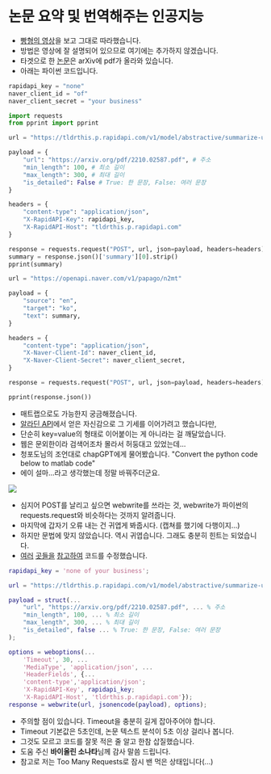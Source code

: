 # 논문 요약 및 번역해주는 인공지능

* [빵형의 영상](https://www.youtube.com/watch?v=1f_i0wUNKVY)을 보고 그대로 따라했습니다.
* 방법은 영상에 잘 설명되어 있으므로 여기에는 추가하지 않겠습니다.
* 타겟으로 한 [논문](https://arxiv.org/pdf/2210.02587.pdf)은 arXiv에 pdf가 올라와 있습니다.
* 아래는 파이썬 코드입니다.


```python
rapidapi_key = "none"
naver_client_id = "of"
naver_client_secret = "your business"

import requests
from pprint import pprint

url = "https://tldrthis.p.rapidapi.com/v1/model/abstractive/summarize-url/"

payload = {
    "url": "https://arxiv.org/pdf/2210.02587.pdf", # 주소
    "min_length": 100, # 최소 길이
    "max_length": 300, # 최대 길이
    "is_detailed": False # True: 한 문장, False: 여러 문장
}

headers = {
    "content-type": "application/json",
    "X-RapidAPI-Key": rapidapi_key,
    "X-RapidAPI-Host": "tldrthis.p.rapidapi.com"
}

response = requests.request("POST", url, json=payload, headers=headers)
summary = response.json()['summary'][0].strip()
pprint(summary)

url = "https://openapi.naver.com/v1/papago/n2mt"

payload = {
    "source": "en",
    "target": "ko",
    "text": summary,
}

headers = {
    "content-type": "application/json",
    "X-Naver-Client-Id": naver_client_id,
    "X-Naver-Client-Secret": naver_client_secret,
}

response = requests.request("POST", url, json=payload, headers=headers)

pprint(response.json())
```

* 매트랩으로도 가능한지 궁금해졌습니다.
* [알라딘 API](https://github.com/meticulousdev/MATLAB/tree/main/using_aladin_api)에서 얻은 자신감으로 그 기세를 이어가려고 했습니다만,
* 단순히 key=value의 형태로 이어붙이는 게 아니라는 걸 깨달았습니다.
* 웹은 문외한이라 검색어조차 몰라서 허둥대고 있었는데...
* 청포도님의 조언대로 chapGPT에게 물어봤습니다. "Convert the python code below to matlab code"
* 에이 설마...라고 생각했는데 정말 바꿔주더군요.

![](https://github.com/meticulousdev/MATLAB/blob/main/TLDRThis_for_paper_summary/chapGPT_py_to_mat.gif)

* 심지어 POST를 날리고 싶으면 webwrite를 쓰라는 것, webwrite가 파이썬의 requests.request와 비슷하다는 것까지 알려줍니다.
* 마지막에 갑자기 오류 내는 건 귀엽게 봐줍시다. (캡쳐를 했기에 다행이지...)
* 하지만 문법에 맞지 않았습니다. 역시 귀엽습니다. 그래도 충분히 힌트는 되었습니다.
* [여러](https://www.mathworks.com/help/matlab/ref/webwrite.html) [곳들을](https://www.mathworks.com/help/matlab/ref/weboptions.html) [참고하여](https://www.mathworks.com/matlabcentral/answers/486888-how-can-i-post-json-arguments-request-payload-using-matlab-s-webwrite) 코드를 수정했습니다.

```matlab
rapidapi_key = 'none of your business';

url = "https://tldrthis.p.rapidapi.com/v1/model/abstractive/summarize-url/";

payload = struct(...
    "url", "https://arxiv.org/pdf/2210.02587.pdf", ... % 주소
    "min_length", 100, ... % 최소 길이
    "max_length", 300, ... % 최대 길이
    "is_detailed", false ... % True: 한 문장, False: 여러 문장
);

options = weboptions(...
    'Timeout', 30, ...
    'MediaType', 'application/json', ...
    'HeaderFields', {...
    'content-type','application/json'; 
    'X-RapidAPI-Key', rapidapi_key;
    'X-RapidAPI-Host', 'tldrthis.p.rapidapi.com'});
response = webwrite(url, jsonencode(payload), options);
```

* 주의할 점이 있습니다. Timeout을 충분히 길게 잡아주어야 합니다.
* Timeout 기본값은 5초인데, 논문 텍스트 분석이 5초 이상 걸리나 봅니다.
* 그것도 모르고 코드를 잘못 적은 줄 알고 한참 삽질했습니다.
* 도움 주신 **바이올린 소나타**님께 감사 말씀 드립니다.
* 참고로 저는 Too Many Requests로 잠시 밴 먹은 상태입니다(...)
